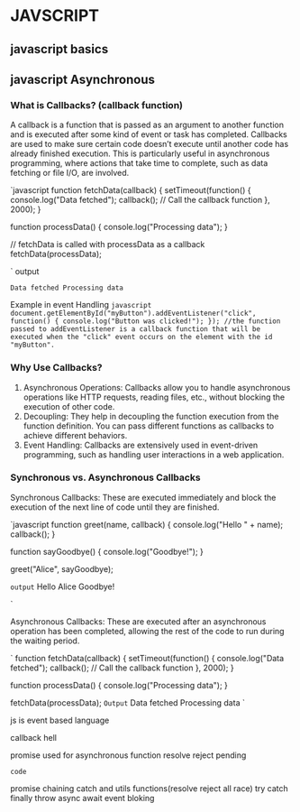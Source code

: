 # JAVSCRIPT

## javascript basics

## javascript Asynchronous

### What is Callbacks? (callback function)

A callback is a function that is passed as an argument to another function and is executed after some kind of event or task has completed. Callbacks are used to make sure certain code doesn’t execute until another code has already finished execution. This is particularly useful in asynchronous programming, where actions that take time to complete, such as data fetching or file I/O, are involved.

`javascript
function fetchData(callback) {
    setTimeout(function() {
        console.log("Data fetched");
        callback(); // Call the callback function
    }, 2000);
}

function processData() {
    console.log("Processing data");
}

// fetchData is called with processData as a callback
fetchData(processData);

`
output

`
Data fetched
Processing data
`

Example in event Handling
`javascript
document.getElementById("myButton").addEventListener("click", function() {
    console.log("Button was clicked!");
});
//the function passed to addEventListener is a callback function that will be executed when the "click" event occurs on the element with the id "myButton".
`

### Why Use Callbacks?
1. Asynchronous Operations: Callbacks allow you to handle asynchronous operations like HTTP requests, reading files, etc., without blocking the execution of other code.
2. Decoupling: They help in decoupling the function execution from the function definition. You can pass different functions as callbacks to achieve different behaviors.
3. Event Handling: Callbacks are extensively used in event-driven programming, such as handling user interactions in a web application.

### Synchronous vs. Asynchronous Callbacks
Synchronous Callbacks: These are executed immediately and block the execution of the next line of code until they are finished.

`javascript
function greet(name, callback) {
    console.log("Hello " + name);
    callback();
}

function sayGoodbye() {
    console.log("Goodbye!");
}

greet("Alice", sayGoodbye);

`
output
`
Hello Alice
Goodbye!

`

Asynchronous Callbacks: These are executed after an asynchronous operation has been completed, allowing the rest of the code to run during the waiting period.

`
function fetchData(callback) {
    setTimeout(function() {
        console.log("Data fetched");
        callback(); // Call the callback function
    }, 2000);
}

function processData() {
    console.log("Processing data");
}

fetchData(processData);
`
Output
`
Data fetched
Processing data
`







js is event based language

callback hell

promise
used for asynchronous function
resolve reject pending

```
code 
```

promise chaining
catch and utils functions(resolve reject all race)
try catch finally throw 
async await
event bloking